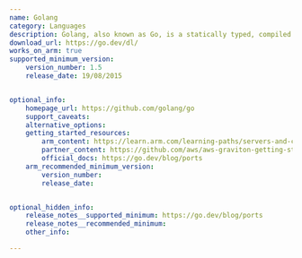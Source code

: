 ```yaml
---
name: Golang
category: Languages
description: Golang, also known as Go, is a statically typed, compiled programming language designed by Google for efficiency, simplicity, and reliability. It has robust support for concurrent programming.
download_url: https://go.dev/dl/
works_on_arm: true
supported_minimum_version:
    version_number: 1.5
    release_date: 19/08/2015


optional_info:
    homepage_url: https://github.com/golang/go
    support_caveats: 
    alternative_options: 
    getting_started_resources: 
        arm_content: https://learn.arm.com/learning-paths/servers-and-cloud-computing/migration/golang/
        partner_content: https://github.com/aws/aws-graviton-getting-started/blob/main/golang.md
        official_docs: https://go.dev/blog/ports
    arm_recommended_minimum_version:
        version_number:
        release_date:


optional_hidden_info:
    release_notes__supported_minimum: https://go.dev/blog/ports 
    release_notes__recommended_minimum:
    other_info: 

---
```


